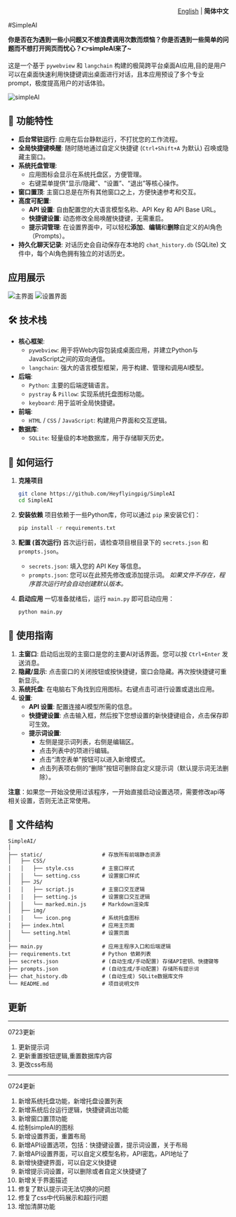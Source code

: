 <p align="right">
  <a href="./README_EN.md">English</a> | <b>简体中文</b>
</p>
#SimpleAI


**你是否在为遇到一些小问题又不想浪费调用次数而烦恼？你是否遇到一些简单的问题而不想打开网页而忧心？👉simpleAI来了~**

这是一个基于 `pywebview` 和 `langchain` 构建的极简跨平台桌面AI应用,目的是用户可以在桌面快速利用快捷键调出桌面进行对话，且本应用预设了多个专业prompt，极度提高用户的对话体验。

![simpleAI](./static/img/icon.png)

## 🚀 功能特性

- **后台常驻运行**: 应用在后台静默运行，不打扰您的工作流程。
- **全局快捷键唤醒**: 随时随地通过自定义快捷键 (`Ctrl+Shift+A` 为默认) 召唤或隐藏主窗口。
- **系统托盘管理**:
    - 应用图标会显示在系统托盘区，方便管理。
    - 右键菜单提供“显示/隐藏”、“设置”、“退出”等核心操作。
- **窗口置顶**: 主窗口总是在所有其他窗口之上，方便快速参考和交互。
- **高度可配置**:
    - **API 设置**: 自由配置您的大语言模型名称、API Key 和 API Base URL。
    - **快捷键设置**: 动态修改全局唤醒快捷键，无需重启。
    - **提示词管理**: 在设置界面中，可以轻松**添加**、**编辑**和**删除**自定义的AI角色（Prompts）。
- **持久化聊天记录**: 对话历史会自动保存在本地的 `chat_history.db` (SQLite) 文件中，每个AI角色拥有独立的对话历史。


## 应用展示

![主界面](./static/img/simpleai.png)
![设置界面](./static/img/setting.png)


## 🛠️ 技术栈

- **核心框架**:
    - `pywebview`: 用于将Web内容包装成桌面应用，并建立Python与JavaScript之间的双向通信。
    - `langchain`: 强大的语言模型框架，用于构建、管理和调用AI模型。
- **后端**:
    - `Python`: 主要的后端逻辑语言。
    - `pystray` & `Pillow`: 实现系统托盘图标功能。
    - `keyboard`: 用于监听全局快捷键。
- **前端**:
    - `HTML` / `CSS` / `JavaScript`: 构建用户界面和交互逻辑。
- **数据库**:
    - `SQLite`: 轻量级的本地数据库，用于存储聊天历史。

## 🏃 如何运行

1.  **克隆项目**
    ```bash
    git clone https://github.com/Heyflyingpig/SimpleAI
    cd SimpleAI
    ```

2.  **安装依赖**
    项目依赖于一些Python库，你可以通过 `pip` 来安装它们：
    ```bash
    pip install -r requirements.txt
    ```

3.  **配置 (首次运行)**
    首次运行前，请检查项目根目录下的 `secrets.json` 和 `prompts.json`。
    - `secrets.json`: 填入您的 API Key 等信息。
    - `prompts.json`: 您可以在此预先修改或添加提示词。
    *如果文件不存在，程序首次运行时会自动创建默认版本。*

4.  **启动应用**
    一切准备就绪后，运行 `main.py` 即可启动应用：
    ```bash
    python main.py
    ```

## 📖 使用指南

1.  **主窗口**: 启动后出现的主窗口是您的主要AI对话界面。您可以按 `Ctrl+Enter` 发送消息。
2.  **隐藏/显示**: 点击窗口的关闭按钮或按快捷键，窗口会隐藏。再次按快捷键可重新显示。
3.  **系统托盘**: 在电脑右下角找到应用图标。右键点击可进行设置或退出应用。
4.  **设置**:
    - **API 设置**: 配置连接AI模型所需的信息。
    - **快捷键设置**: 点击输入框，然后按下您想设置的新快捷键组合，点击保存即可生效。
    - **提示词设置**:
        - 左侧是提示词列表，右侧是编辑区。
        - 点击列表中的项进行编辑。
        - 点击“清空表单”按钮可以进入新增模式。
        - 点击列表项右侧的“删除”按钮可删除自定义提示词（默认提示词无法删除）。

**注意**：如果您一开始没使用过该程序，一开始直接启动设置选项，需要修改api等相关设置，否则无法正常使用。

## 📁 文件结构

```
SimpleAI/
│
├── static/                   # 存放所有前端静态资源
│   ├── CSS/
│   │   ├── style.css         # 主窗口样式
│   │   └── setting.css       # 设置窗口样式
│   ├── JS/
│   │   ├── script.js         # 主窗口交互逻辑
│   │   ├── setting.js        # 设置窗口交互逻辑
│   │   └── marked.min.js     # Markdown渲染库
│   ├── img/
│   │   └── icon.png          # 系统托盘图标
│   ├── index.html            # 应用主页面
│   └── setting.html          # 设置页面
│
├── main.py                   # 应用主程序入口和后端逻辑
├── requirements.txt          # Python 依赖列表
├── secrets.json              # (自动生成/手动配置) 存储API密钥、快捷键等
├── prompts.json              # (自动生成/手动配置) 存储所有提示词
├── chat_history.db           # (自动生成) SQLite数据库文件
└── README.md                 # 项目说明文件
```

## 更新
---
0723更新
1. 更新提示词
2. 更新重置按钮逻辑,重置数据库内容
3. 更改css布局

---
0724更新
1. 新增系统托盘功能，新增托盘设置列表
2. 新增系统后台运行逻辑，快捷键调出功能
3. 新增窗口置顶功能
4. 绘制simpleAI的图标
5. 新增设置界面，重置布局
6. 新增API设置选项，包括：快捷键设置，提示词设置，关于布局
7. 新增API设置界面，可以自定义模型名称，API密匙，API地址了
8. 新增快捷键界面，可以自定义快捷键
9. 新增提示词设置，可以删除或者自定义快捷键了
10. 新增关于界面描述
11. 修复了默认提示词无法切换的问题
12. 修复了css中代码展示和超行问题
13. 增加清屏功能